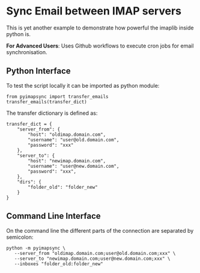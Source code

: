 # Sync Email between IMAP servers 
This is yet another example to demonstrate how powerful the imaplib inside python is. 

**For Advanced Users**: Uses Github workflows to execute cron jobs for email synchronisation. 

## Python Interface
To test the script locally it can be imported as python module:
```
from pyimapsync import transfer_emails
transfer_emails(transfer_dict)
```
The transfer dictionary is defined as:  
```
transfer_dict = {
    "server_from": {
        "host": "oldimap.domain.com",
        "username": "user@old.domain.com",
        "password": "xxx"
    }, 
    "server_to": {
        "host": "newimap.domain.com",
        "username": "user@new.domain.com",
        "password": "xxx",
    },
    "dirs": {
        "folder_old": "folder_new"
    }
}
```

## Command Line Interface
On the command line the different parts of the connection are separated by semicolon:
```
python -m pyimapsync \
   --server_from "oldimap.domain.com;user@old.domain.com;xxx" \
   --server_to "newimap.domain.com;user@new.domain.com;xxx" \
   --inboxes "folder_old:folder_new"
```
